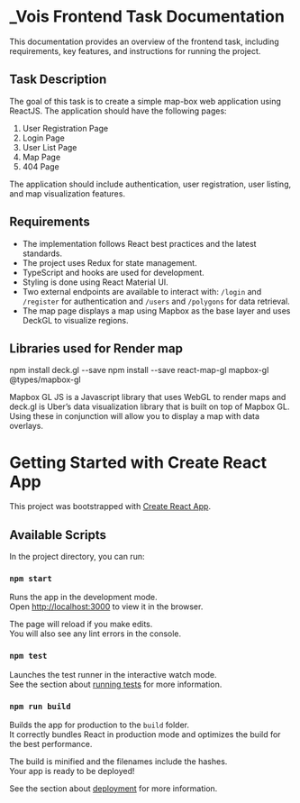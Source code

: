 # _Vois Frontend Task Documentation

This documentation provides an overview of the frontend task, including requirements, key features, and instructions for running the project.

## Task Description

The goal of this task is to create a simple map-box web application using ReactJS. The application should have the following pages:

1. User Registration Page
2. Login Page
3. User List Page
4. Map Page
5. 404 Page

The application should include authentication, user registration, user listing, and map visualization features.

## Requirements

- The implementation follows React best practices and the latest standards.
- The project uses Redux for state management.
- TypeScript and hooks are used for development.
- Styling is done using React Material UI.
- Two external endpoints are available to interact with: `/login` and `/register` for authentication and `/users` and `/polygons` for data retrieval.
- The map page displays a map using Mapbox as the base layer and uses DeckGL to visualize regions.

## Libraries used for Render map

npm install deck.gl --save 
npm install --save react-map-gl mapbox-gl @types/mapbox-gl

Mapbox GL JS is a Javascript library that uses WebGL to render maps and deck.gl is Uber’s data visualization library that is built on top of Mapbox GL. Using these in conjunction will allow you to display a map with data overlays.




# Getting Started with Create React App

This project was bootstrapped with [Create React App](https://github.com/facebook/create-react-app).

## Available Scripts

In the project directory, you can run:

### `npm start`

Runs the app in the development mode.\
Open [http://localhost:3000](http://localhost:3000) to view it in the browser.

The page will reload if you make edits.\
You will also see any lint errors in the console.

### `npm test`

Launches the test runner in the interactive watch mode.\
See the section about [running tests](https://facebook.github.io/create-react-app/docs/running-tests) for more information.

### `npm run build`

Builds the app for production to the `build` folder.\
It correctly bundles React in production mode and optimizes the build for the best performance.

The build is minified and the filenames include the hashes.\
Your app is ready to be deployed!

See the section about [deployment](https://facebook.github.io/create-react-app/docs/deployment) for more information.


